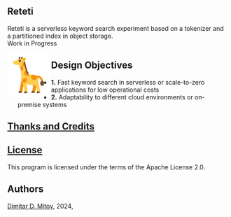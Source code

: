Reteti
--------------------------------------------------------------------------------
  
Reteti is a serverless keyword search experiment based on a tokenizer and a partitioned index in object storage.  
Work in Progress
  
<img align="left" width="100" height="100" src="assets/fupi_svgrepo_com.png">

## Design Objectives

* **1.** Fast keyword search in serverless or scale-to-zero applications for low operational costs
* **2.** Adaptability to different cloud environments or on-premise systems

## [Thanks and Credits](./CREDITS.md)

## [License](./LICENSE)

This program is licensed under the terms of the Apache License 2.0.

## Authors

[Dimitar D. Mitov](https://www.linkedin.com/in/dimitar-mitov-12388982/), 2024,  
